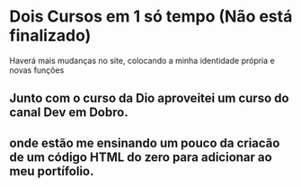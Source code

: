 # Dois Cursos em 1 só tempo (Não está finalizado)

Haverá mais mudanças no site, colocando a minha identidade própria e novas funções 

## Junto com o curso da Dio aproveitei um curso do canal Dev em Dobro.

## onde estão me ensinando um pouco da criacão de um código HTML do zero para adicionar ao meu portífolio.
